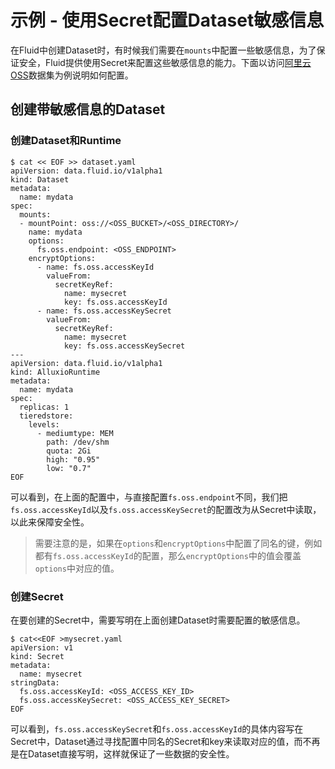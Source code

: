 # 示例 - 使用Secret配置Dataset敏感信息

在Fluid中创建Dataset时，有时候我们需要在`mounts`中配置一些敏感信息，为了保证安全，Fluid提供使用Secret来配置这些敏感信息的能力。下面以访问[阿里云OSS](https://cn.aliyun.com/product/oss)数据集为例说明如何配置。

## 创建带敏感信息的Dataset

### 创建Dataset和Runtime

```shell
$ cat << EOF >> dataset.yaml
apiVersion: data.fluid.io/v1alpha1
kind: Dataset
metadata:
  name: mydata
spec:
  mounts:
  - mountPoint: oss://<OSS_BUCKET>/<OSS_DIRECTORY>/
    name: mydata
    options:
      fs.oss.endpoint: <OSS_ENDPOINT>
    encryptOptions:
      - name: fs.oss.accessKeyId
        valueFrom:
          secretKeyRef:
            name: mysecret
            key: fs.oss.accessKeyId
      - name: fs.oss.accessKeySecret
        valueFrom:
          secretKeyRef:
            name: mysecret
            key: fs.oss.accessKeySecret
---
apiVersion: data.fluid.io/v1alpha1
kind: AlluxioRuntime
metadata:
  name: mydata
spec:
  replicas: 1
  tieredstore:
    levels:
      - mediumtype: MEM
        path: /dev/shm
        quota: 2Gi
        high: "0.95"
        low: "0.7"
EOF
```

可以看到，在上面的配置中，与直接配置`fs.oss.endpoint`不同，我们把`fs.oss.accessKeyId`以及`fs.oss.accessKeySecret`的配置改为从Secret中读取，以此来保障安全性。

> 需要注意的是，如果在`options`和`encryptOptions`中配置了同名的键，例如都有`fs.oss.accessKeyId`的配置，那么`encryptOptions`中的值会覆盖`options`中对应的值。

### 创建Secret

在要创建的Secret中，需要写明在上面创建Dataset时需要配置的敏感信息。

```shell
$ cat<<EOF >mysecret.yaml
apiVersion: v1
kind: Secret
metadata:
  name: mysecret
stringData:
  fs.oss.accessKeyId: <OSS_ACCESS_KEY_ID>
  fs.oss.accessKeySecret: <OSS_ACCESS_KEY_SECRET>
EOF
```

可以看到，`fs.oss.accessKeySecret`和`fs.oss.accessKeyId`的具体内容写在Secret中，Dataset通过寻找配置中同名的Secret和key来读取对应的值，而不再是在Dataset直接写明，这样就保证了一些数据的安全性。